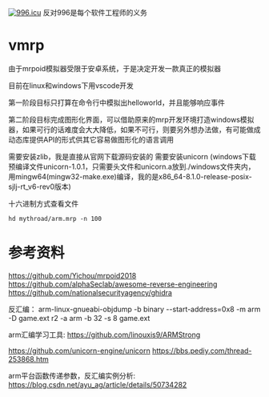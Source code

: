 <a href="https://996.icu"><img src="https://img.shields.io/badge/link-996.icu-red.svg" alt="996.icu" /></a> 反对996是每个软件工程师的义务

# vmrp

由于mrpoid模拟器受限于安卓系统，于是决定开发一款真正的模拟器

目前在linux和windows下用vscode开发

第一阶段目标只打算在命令行中模拟出helloworld，并且能够响应事件

第二阶段目标完成图形化界面，可以借助原来的mrp开发环境打造windows模拟器，如果可行的话难度会大大降低，如果不可行，则要另外想办法做，有可能做成动态库提供API的形式供其它容易做图形化的语言调用



需要安装zlib，我是直接从官网下载源码安装的
需要安装unicorn (windows下载预编译文件unicorn-1.0.1，只需要头文件和unicorn.a放到./windows文件夹内，用mingw64(mingw32-make.exe)编译，我的是x86_64-8.1.0-release-posix-sjlj-rt_v6-rev0版本)

十六进制方式查看文件
```shell
hd mythroad/arm.mrp -n 100
```
# 参考资料
https://github.com/Yichou/mrpoid2018
https://github.com/alphaSeclab/awesome-reverse-engineering
https://github.com/nationalsecurityagency/ghidra

反汇编：
arm-linux-gnueabi-objdump -b binary --start-address=0x8 -m arm -D game.ext
r2 -a arm -b 32 -s 8 game.ext

arm汇编学习工具:
https://github.com/linouxis9/ARMStrong

https://github.com/unicorn-engine/unicorn
https://bbs.pediy.com/thread-253868.htm


arm平台函数传递参数，反汇编实例分析:
https://blog.csdn.net/ayu_ag/article/details/50734282

